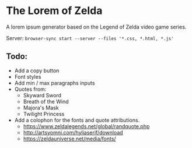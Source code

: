 # The Lorem of Zelda

A lorem ipsum generator based on the Legend of Zelda video game series.

Server: `browser-sync start --server --files '*.css, *.html, *.js'`

## Todo:
 - Add a copy button
 - Font styles
 - Add min / max paragraphs inputs
 - Quotes from:
   - Skyward Sword
   - Breath of the Wind
   - Majora's Mask
   - Twilight Princess
 - Add a colophon for the fonts and quote attributions.
   - https://www.zeldalegends.net/global/randquote.php
   - http://artsyomni.com/hyliaserif/download
   - https://zeldauniverse.net/media/fonts/
